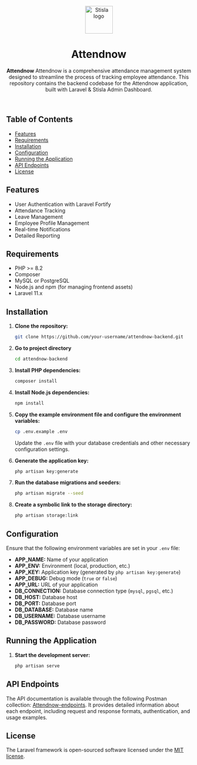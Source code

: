 <p align="center">
    <img src="https://github.com/plutonska/attendnow-backend/assets/30681204/2183141c-a63a-4d9b-9092-75dc178f5c54" alt="Stisla logo" width="75" height="75">
  </a>
</p>

<h1 align="center">Attendnow</h1>

<span align="center">

**Attendnow** Attendnow is a comprehensive attendance management system designed to streamline the process of tracking employee attendance. This repository contains the backend codebase for the Attendnow application, built with Laravel & Stisla Admin Dashboard.

</span>

<br>

## Table of Contents

- [Features](#features)
- [Requirements](#requirements)
- [Installation](#installation)
- [Configuration](#configuration)
- [Running the Application](#running-the-application)
- [API Endpoints](#api-endpoints)
- [License](#license)


## Features

- User Authentication with Laravel Fortify
- Attendance Tracking
- Leave Management
- Employee Profile Management
- Real-time Notifications
- Detailed Reporting


## Requirements

- PHP >= 8.2
- Composer
- MySQL or PostgreSQL
- Node.js and npm (for managing frontend assets)
- Laravel 11.x


## Installation

1. **Clone the repository:**

   ```sh
   git clone https://github.com/your-username/attendnow-backend.git
   ```
  
  
2. **Go to project directory**
    
    ```sh
   cd attendnow-backend
   ```


3. **Install PHP dependencies:**
    
    ```sh
    composer install
   ```
   
   
4. **Install Node.js dependencies:**

    ```sh
    npm install
    ```
   
   
5. **Copy the example environment file and configure the environment variables:**

    ```sh
    cp .env.example .env
   ```
   Update the `.env` file with your database credentials and other necessary configuration settings.
   
   
6. **Generate the application key:**
 
    ```sh
    php artisan key:generate
    ```
   
   
7. **Run the database migrations and seeders:**   
   
    ```sh
    php artisan migrate --seed
    ```
    
    
8. **Create a symbolic link to the storage directory:**    

    ```sh
    php artisan storage:link
    ```


## Configuration

Ensure that the following environment variables are set in your `.env` file:

* **APP_NAME:** Name of your application
* **APP_ENV:** Environment (local, production, etc.)
* **APP_KEY:** Application key (generated by `php artisan key:generate`)
* **APP_DEBUG:** Debug mode (`true` or `false`)
* **APP_URL:** URL of your application
* **DB_CONNECTION:** Database connection type (`mysql`, `pgsql`, etc.)
* **DB_HOST:** Database host
* **DB_PORT:** Database port
* **DB_DATABASE:** Database name
* **DB_USERNAME:** Database username
* **DB_PASSWORD:** Database password


## Running the Application

1. **Start the development server:**

    ```sh
    php artisan serve
    ```


## API Endpoints

The API documentation is available through the following Postman collection: [Attendnow-endpoints](https://github.com/plutonska/attendnow-backend/blob/master/postman-collection/Attendnow-endpoints.postman_collection.json). It provides detailed information about each endpoint, including request and response formats, authentication, and usage examples.


## License

The Laravel framework is open-sourced software licensed under the [MIT license](https://opensource.org/licenses/MIT).



